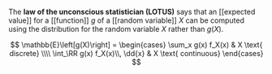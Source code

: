 The **law of the unconscious statistician (LOTUS)** says that an [[expected value]] for a [[function]] $g$ of a [[random variable]] $X$ can be computed using the distribution for the random variable $X$ rather than $g(X)$.

$$
\mathbb{E}\left[g(X)\right] = \begin{cases} \sum_x g(x) f_X(x) & X \text{ discrete} \\\\ \int_\RR g(x) f_X(x)\\, \dd{x} & X \text{ continuous} \end{cases}
$$
